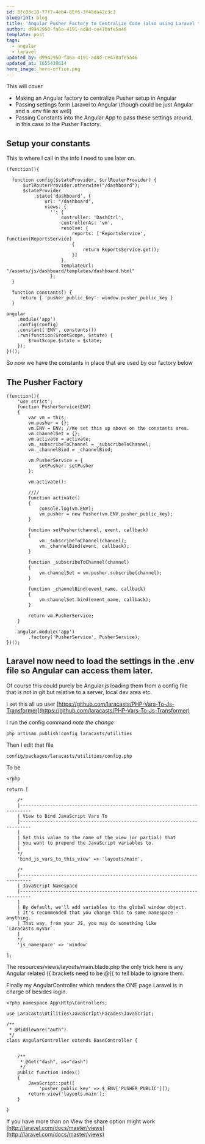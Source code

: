 ```yaml
---
id: 8fc03c18-77f7-4eb4-85f6-3f48da42c3c3
blueprint: blog
title: 'Angular Pusher Factory to Centralize Code (also using Laravel to set constants and properties)'
author: d9942950-fa6a-4191-ad8d-ce470afe5a46
template: post
tags:
  - angular
  - laravel
updated_by: d9942950-fa6a-4191-ad8d-ce470afe5a46
updated_at: 1655430614
hero_image: hero-office.png
---
```

This will cover

  * Making an Angular factory to centralize Pusher setup in Angular
  * Passing settings form Laravel to Angular (though could be just Angular and a .env file as well)
  * Passing Constants into the Angular App to pass these settings around, in this case to the Pusher Factory.

## Setup your constants

This is where I call in the info I need to use later on.

~~~
(function(){

  function config($stateProvider, $urlRouterProvider) {
      $urlRouterProvider.otherwise("/dashboard");
      $stateProvider
          .state('dashboard', {
              url: "/dashboard",
              views: {
                '': {
                    controller: 'DashCtrl',
                    controllerAs: 'vm',
                    resolve: {
                        reports: ['ReportsService', function(ReportsService)
                        {
                            return ReportsService.get();
                        }]
                    },
                    templateUrl: "/assets/js/dashboard/templates/dashboard.html"
                };
  }

  function constants() {
     return { 'pusher_public_key': window.pusher_public_key }
  }

angular
    .module('app')
    .config(config)
    .constant('ENV', constants())
    .run(function($rootScope, $state) {
        $rootScope.$state = $state;
    });
})();
~~~

So now we have the constants in place that are used by our factory below

## The Pusher Factory 

~~~
(function(){
    'use strict';
    function PusherService(ENV)
    {
        var vm = this;
        vm.pusher = {};
        vm.ENV = ENV; //We set this up above on the constants area.
        vm.channelSet = {};
        vm.activate = activate;
        vm._subscribeToChannel = _subscribeToChannel;
        vm._channelBind = _channelBind;

        vm.PusherService = {
            setPusher: setPusher
        };

        vm.activate();

        ////
        function activate()
        {
            console.log(vm.ENV);
            vm.pusher = new Pusher(vm.ENV.pusher_public_key);
        }

        function setPusher(channel, event, callback)
        {
            vm._subscribeToChannel(channel);
            vm._channelBind(event, callback);
        }

        function _subscribeToChannel(channel)
        {
            vm.channelSet = vm.pusher.subscribe(channel);
        }

        function _channelBind(event_name, callback)
        {
            vm.channelSet.bind(event_name, callback);
        }

        return vm.PusherService;
    }

    angular.module('app')
        .factory('PusherService', PusherService);
})();
~~~

## Laravel now need to load the settings in the .env file so Angular can access them later. 

Of course this could purely be Angular.js loading them from a config file that is not in git but relative to a server, local dev area etc.

I set this all up user [https://github.com/laracasts/PHP-Vars-To-Js-Transformer](https://github.com/laracasts/PHP-Vars-To-Js-Transformer)

I run the config command *note the change*

~~~
php artisan publish:config laracasts/utilities
~~~

Then I edit that file

~~~
config/packages/laracasts/utilities/config.php
~~~

To be

~~~
<?php

return [

    /*
    |--------------------------------------------------------------------------
    | View to Bind JavaScript Vars To
    |--------------------------------------------------------------------------
    |
    | Set this value to the name of the view (or partial) that
    | you want to prepend the JavaScript variables to.
    |
    */
    'bind_js_vars_to_this_view' => 'layouts/main',

    /*
    |--------------------------------------------------------------------------
    | JavaScript Namespace
    |--------------------------------------------------------------------------
    |
    | By default, we'll add variables to the global window object.
    | It's recommended that you change this to some namespace - anything.
    | That way, from your JS, you may do something like `Laracasts.myVar`.
    |
    */
    'js_namespace' => 'window'

];
~~~

The resources/views/layouts/main.blade.php the only trick here is any Angular related {{ brackets need to be @{{ to tell blade to ignore them.

Finally my AngularController which renders the ONE page Laravel is in charge of besides login. 

~~~
<?php namespace App\Http\Controllers;

use Laracasts\Utilities\JavaScript\Facades\JavaScript;

/**
 * @Middleware("auth")
 */
class AngularController extends BaseController {


    /**
     * @Get("dash", as="dash")
     */
	public function index()
	{
        JavaScript::put([
            'pusher_public_key' => $_ENV['PUSHER_PUBLIC']]);
		return view('layouts.main');
	}

}
~~~

If you have more than on View the share option might work [http://laravel.com/docs/master/views](http://laravel.com/docs/master/views)

